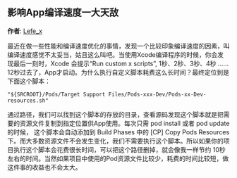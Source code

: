 影响App编译速度一大天敌
----------
**作者**: [Lefe_x](https://weibo.com/u/5953150140)

最近在做一些性能和编译速度优化的事情，发现一个比较印象编译速度的因素，叫编译速度感觉不太妥当，姑且这么叫吧。当使用Xcode编译程序的时候，你会发现最后一刻时，Xcode 会提示“Run custom x scripts”, 1秒、2秒、3秒、4秒 …… 12秒过去了，App才启动。为什么执行自定义脚本耗费这么长时间？最终定位到是下面这个脚本：

```
"${SRCROOT}/Pods/Target Support Files/Pods-xxx-Dev/Pods-xx-Dev-resources.sh"
```

通过路径，我们可以找到这个脚本的存放的目录，查看源码发现这个脚本就是把需要的资源文件复制到指定位置供App使用。每次只需 pod install 或者 pod update 的时候，	这个脚本会自动添加到 Build Phases 中的 [CP] Copy Pods Resources 下。而大多数资源文件不会发生变化，我们不需要执行这个脚本。所以如果你的项目执行这个脚本会花费很长时间，可以把这个路径删掉，就会像我一样节约 10秒左右的时间。当然如果项目中使用的Pod资源文件比较少，耗费的时间比较短，做这件事的收益也不会太大。